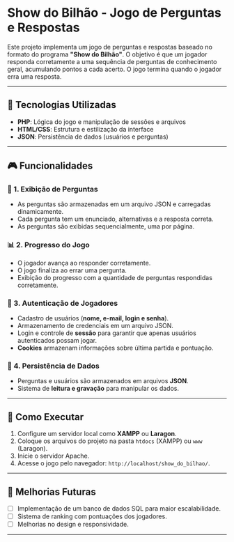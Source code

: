 # Show do Bilhão - Jogo de Perguntas e Respostas

Este projeto implementa um jogo de perguntas e respostas baseado no formato do programa **"Show do Bilhão"**. O objetivo é que um jogador responda corretamente a uma sequência de perguntas de conhecimento geral, acumulando pontos a cada acerto. O jogo termina quando o jogador erra uma resposta.

---

## 📌 Tecnologias Utilizadas
- **PHP**: Lógica do jogo e manipulação de sessões e arquivos
- **HTML/CSS**: Estrutura e estilização da interface
- **JSON**: Persistência de dados (usuários e perguntas)

---

## 🎮 Funcionalidades

### 📝 1. Exibição de Perguntas
- As perguntas são armazenadas em um arquivo JSON e carregadas dinamicamente.
- Cada pergunta tem um enunciado, alternativas e a resposta correta.
- As perguntas são exibidas sequencialmente, uma por página.

### 📊 2. Progresso do Jogo
- O jogador avança ao responder corretamente.
- O jogo finaliza ao errar uma pergunta.
- Exibição do progresso com a quantidade de perguntas respondidas corretamente.

### 🔐 3. Autenticação de Jogadores
- Cadastro de usuários (**nome, e-mail, login e senha**).
- Armazenamento de credenciais em um arquivo JSON.
- Login e controle de **sessão** para garantir que apenas usuários autenticados possam jogar.
- **Cookies** armazenam informações sobre última partida e pontuação.

### 💾 4. Persistência de Dados
- Perguntas e usuários são armazenados em arquivos **JSON**.
- Sistema de **leitura e gravação** para manipular os dados.

---

## 🚀 Como Executar
1. Configure um servidor local como **XAMPP** ou **Laragon**.
2. Coloque os arquivos do projeto na pasta `htdocs` (XAMPP) ou `www` (Laragon).
3. Inicie o servidor Apache.
4. Acesse o jogo pelo navegador: `http://localhost/show_do_bilhao/`.

---

## 📌 Melhorias Futuras
- [ ] Implementação de um banco de dados SQL para maior escalabilidade.
- [ ] Sistema de ranking com pontuações dos jogadores.
- [ ] Melhorias no design e responsividade.

---

